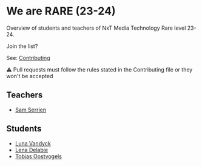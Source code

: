 # We are RARE (23-24)

Overview of students and teachers of NxT Media Technology Rare level 23-24.

Join the list?

See: [Contributing](./CONTRIBUTING.md)

⚠️ Pull requests must follow the rules stated in the Contributing file or they won't be accepted

## Teachers

* [Sam Serrien](./people/sam_serrien.md)


## Students
* [Luna Vandyck](./people/luna_vandyck.md)
* [Lena Delabie](./people/lena_delabie.md)
* [Tobias Oostvogels](./people/tobias_oostvogels.md)
